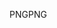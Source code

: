 <span data-ttu-id="ef058-101">PNG</span><span class="sxs-lookup"><span data-stu-id="ef058-101">PNG</span></span>